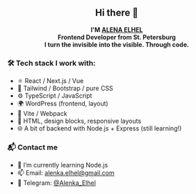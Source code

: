 <h2 align="center">Hi there 👋</h2>

<p align="center">
  <strong>
    I'M <a href="https://t.me/Alenka_Elhel" target="_blank">ALENA ELHEL</a><br>
    Frontend Developer from St. Petersburg<br>
    I turn the invisible into the visible. Through code.
  </strong>
</p>

### 🛠️ Tech stack I work with:

- ⚛️ React / Next.js / Vue  
- 💅 Tailwind / Bootstrap / pure CSS  
- ⚙️ TypeScript / JavaScript  
- 🌍 WordPress (frontend, layout)  
- 🚀 Vite / Webpack  
- 🎨 HTML, design blocks, responsive layouts  
- 🌐 A bit of backend with Node.js + Express (still learning!)

### 📬 Contact me

- 🌱 I’m currently learning Node.js  
- 📫 Email: alenka.elhel@gmail.com  
- 💬 Telegram: [@Alenka_Elhel](https://t.me/Alenka_Elhel)








